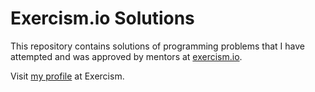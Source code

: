 # Exercism.io Solutions  
  
This repository contains solutions of programming problems that I have attempted and was approved by mentors at [exercism.io](https://exercism.io/).  
  
Visit [my profile](https://exercism.io/profiles/Gunasekare) at Exercism.
